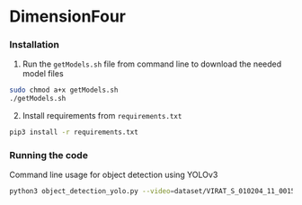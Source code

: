 # DimensionFour

### Installation

1. Run the `getModels.sh` file from command line to download the needed model files
```bash
sudo chmod a+x getModels.sh
./getModels.sh
```

2. Install requirements from `requirements.txt`
```bash
pip3 install -r requirements.txt
```


### Running the code

Command line usage for object detection using YOLOv3

```bash
python3 object_detection_yolo.py --video=dataset/VIRAT_S_010204_11_001524_001607.mp4
```